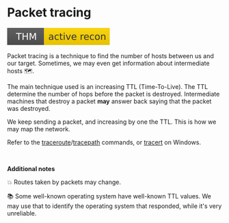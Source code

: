 # Packet tracing

[![activerecon](../../../_badges/thm/activerecon.svg)](https://tryhackme.com/room/activerecon)

<div class="row row-cols-lg-2"><div>

Packet tracing is a technique to find the number of hosts between us and our target. Sometimes, we may even get information about intermediate hosts 🗺️.

The main technique used is an increasing TTL (Time-To-Live). The TTL determine the number of hops before the packet is destroyed. Intermediate machines that destroy a packet **may** answer back saying that the packet was destroyed.

We keep sending a packet, and increasing by one the TTL. This is how we may map the network.
</div><div>

Refer to the [traceroute](/operating-systems/networking/commands/index.md#command-traceroute)/[tracepath](/operating-systems/networking/commands/index.md#command-tracepath) commands, or [tracert](/operating-systems/networking/commands/index.md#command-tracert) on Windows.

<br>

**Additional notes**

💥 Routes taken by packets may change.

📚 Some well-known operating system have well-known TTL values. We may use that to identify the operating system that responded, while it's very unreliable.
</div></div>